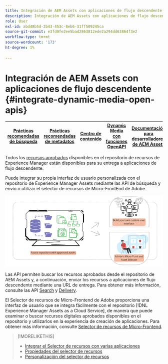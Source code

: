 ```yaml
---
title: Integración de AEM Assets con aplicaciones de flujo descendente
description: Integración de AEM Assets con aplicaciones de flujo descendente
role: User
exl-id: abd48b5d-2b43-453c-8eb6-31ff509245ca
source-git-commit: e3fd0fe2ee5bad2863812ede2a294dd63864f3e2
workflow-type: tm+mt
source-wordcount: '173'
ht-degree: 1%

---
```


# Integración de AEM Assets con aplicaciones de flujo descendente {#integrate-dynamic-media-open-apis}

| [Prácticas recomendadas de búsqueda](/help/assets/search-best-practices.md) | [Prácticas recomendadas de metadatos](/help/assets/metadata-best-practices.md) | [Centro de contenido](/help/assets/product-overview.md) | [Dynamic Media con funciones OpenAPI](/help/assets/dynamic-media-open-apis-overview.md) | [Documentación para desarrolladores de AEM Assets](https://developer.adobe.com/experience-cloud/experience-manager-apis/) |
| ------------- | --------------------------- |---------|----|-----|

Todos los [recursos aprobados](/help/assets/approve-assets.md) disponibles en el repositorio de recursos de Experience Manager están disponibles para su entrega a aplicaciones de flujo descendente.

Puede integrar su propia interfaz de usuario personalizada con el repositorio de Experience Manager Assets mediante las API de búsqueda y envío o utilizar el selector de recursos de Micro-FrontEnd de Adobe.

![Integración con el repositorio de AEM Assets](assets/asset-selector-integration.png)

Las API permiten buscar los recursos aprobados desde el repositorio de AEM Assets y, a continuación, enviar los recursos a aplicaciones de flujo descendente mediante una URL de entrega. Para obtener más información, consulte las API [Search](/help/assets/search-assets-api.md) y [Delivery](/help/assets/deliver-assets-apis.md).

El Selector de recursos de Micro-Frontend de Adobe proporciona una interfaz de usuario que se integra fácilmente con el repositorio [!DNL Experience Manager Assets as a Cloud Service], de manera que puede examinar o buscar recursos digitales aprobados disponibles en el repositorio y utilizarlos en la experiencia de creación de aplicaciones. Para obtener más información, consulte [Selector de recursos de Micro-Frontend](/help/assets/overview-asset-selector.md).

>[!MORELIKETHIS]
>
>* [Integrar el Selector de recursos con varias aplicaciones](/help/assets/integrate-asset-selector.md)
>* [Propiedades del selector de recursos](/help/assets/asset-selector-properties.md)
>* [Personalización del selector de recursos](/help/assets/asset-selector-customization.md)
